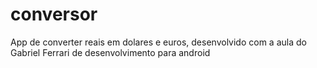 # conversor
App de converter reais em dolares e euros, desenvolvido com a aula do Gabriel Ferrari de desenvolvimento para android
